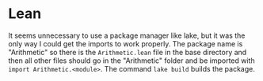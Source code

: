 # Lean
It seems unnecessary to use a package manager like lake, but it was the only way
I could get the imports to work properly. The package name is "Arithmetic" so 
there is the `Arithmetic.lean` file in the base directory and then all other 
files should go in the "Arithmetic" folder and be imported with 
`import Arithmetic.<module>`. The command `lake build` builds the package.